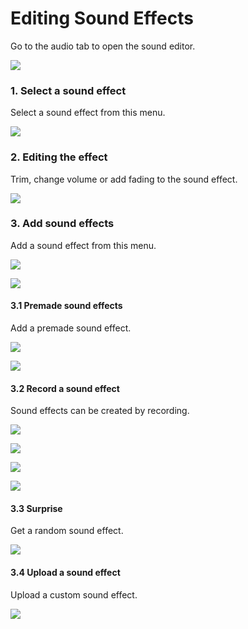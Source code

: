 # Editing Sound Effects

Go to the audio tab to open the sound editor.

![](./images/sound1.png)

### 1. Select a sound effect

Select a sound effect from this menu.

![](./images/sound2.png)

### 2. Editing the effect

Trim, change volume or add fading to the sound effect.

![](./images/sound3.png)

### 3. Add sound effects

Add a sound effect from this menu.

![](./images/sound4.png)

![](./images/sound5.png)

#### 3.1 Premade sound effects

Add a premade sound effect.

![](./images/sound6.png)

![](./images/sound7.png)

#### 3.2 Record a sound effect

Sound effects can be created by recording.

![](./images/sound8.png)

![](./images/sound9.png)

![](./images/sound10.png)

![](./images/sound11.png)

#### 3.3 Surprise

Get a random sound effect.

![](./images/sound12.png)

#### 3.4 Upload a sound effect

Upload a custom sound effect.

![](./images/sound13.png)